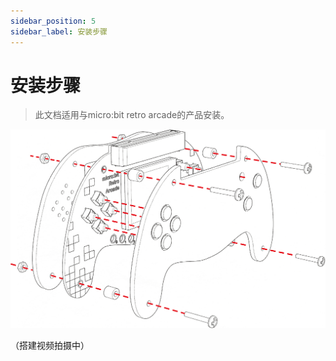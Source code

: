 ```yaml
---
sidebar_position: 5
sidebar_label: 安装步骤
---
```



# 安装步骤

> 此文档适用与micro:bit retro arcade的产品安装。

![](./images/microbit-retro-arcade-assembly-steps.png)

（搭建视频拍摄中）
